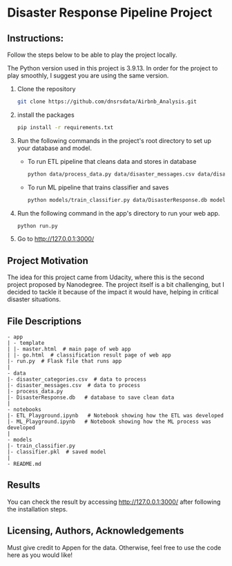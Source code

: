 # Disaster Response Pipeline Project

## Instructions:
Follow the steps below to be able to play the project locally.

The Python version used in this project is 3.9.13. In order for the project to play smoothly, I suggest you are using the same version.
1. Clone the repository
   ```sh
   git clone https://github.com/dnsrsdata/Airbnb_Analysis.git
   ```
2. install the packages
   ```sh
   pip install -r requirements.txt
   ```
3. Run the following commands in the project's root directory to set up your database and model.

    - To run ETL pipeline that cleans data and stores in database
        ```sh
        python data/process_data.py data/disaster_messages.csv data/disaster_categories.csv data/DisasterResponse.db
        ```
    - To run ML pipeline that trains classifier and saves
        ```sh
        python models/train_classifier.py data/DisasterResponse.db models/classifier.pkl
        ```

2. Run the following command in the app's directory to run your web app.
    ```sh
    python run.py
    ```

3. Go to http://127.0.0.1:3000/

## Project Motivation
The idea for this project came from Udacity, where this is the second project proposed by Nanodegree. The project itself is a bit challenging, but I decided to tackle it because of the impact it would have, helping in critical disaster situations.

## File Descriptions
    - app
    | - template
    | |- master.html  # main page of web app
    | |- go.html  # classification result page of web app
    |- run.py  # Flask file that runs app
    |
    - data
    |- disaster_categories.csv  # data to process 
    |- disaster_messages.csv  # data to process
    |- process_data.py
    |- DisasterResponse.db   # database to save clean data 
    |
    - notebooks
    |- ETL_Playground.ipynb   # Notebook showing how the ETL was developed
    |- ML_Playground.ipynb   # Notebook showing how the ML process was developed
    |
    - models
    |- train_classifier.py
    |- classifier.pkl  # saved model 
    |
    - README.md

## Results
You can check the result by accessing http://127.0.0.1:3000/ after following the installation steps.

## Licensing, Authors, Acknowledgements
Must give credit to Appen for the data. Otherwise, feel free to use the code here as you would like!

